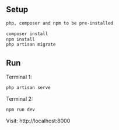 
## Setup

```bash
php, composer and npm to be pre-installed

composer install
npm install
php artisan migrate
```

## Run

Terminal 1:
```bash
php artisan serve
```

Terminal 2:
```bash
npm run dev
```

Visit: http://localhost:8000